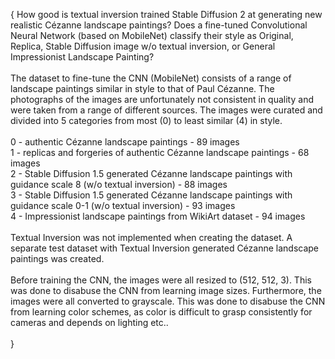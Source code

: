 {
How good is textual inversion trained Stable Diffusion 2 at generating new realistic Cézanne landscape paintings? Does a fine-tuned Convolutional Neural Network (based on MobileNet) classify their style as Original, Replica, Stable Diffusion image w/o textual inversion, or General Impressionist Landscape Painting? \
\
The dataset to fine-tune the CNN (MobileNet) consists of a range of landscape paintings similar in style to that of Paul Cézanne. The photographs of the images are unfortunately not consistent in quality and were taken from a range of different sources. The images were curated and divided into 5 categories from most (0) to least similar (4) in style.\
\
0 -  authentic Cézanne landscape paintings - 89 images\
1 - replicas and forgeries of authentic Cézanne landscape paintings - 68 images\
2 - Stable Diffusion 1.5 generated Cézanne landscape paintings with guidance scale 8 (w/o textual inversion) - 88 images\
3 - Stable Diffusion 1.5 generated Cézanne landscape paintings with guidance scale 0-1 (w/o textual inversion) - 93 images\
4 - Impressionist landscape paintings from WikiArt dataset - 94 images\
\
Textual Inversion was not implemented when creating the dataset. A separate test dataset with Textual Inversion generated Cézanne landscape paintings was created. \
\
Before training the CNN, the images were all resized to (512, 512, 3). This was done to disabuse the CNN from learning image sizes. Furthermore, the images were all converted to grayscale. This was done to disabuse the CNN from learning color schemes, as color is difficult to grasp consistently for cameras and depends on lighting etc..  \
\
}
